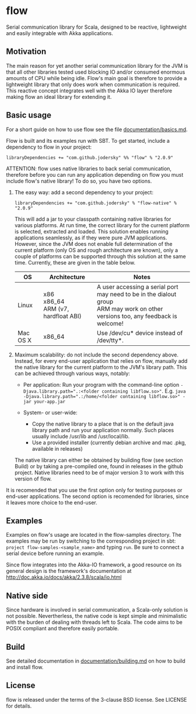 # flow
Serial communication library for Scala, designed to be reactive, lightweight and easily integrable with Akka applications.

## Motivation
The main reason for yet another serial communication library for the JVM is that all other libraries tested used blocking IO and/or consumed enormous amounts of CPU while being idle. Flow's main goal is therefore to provide a lightweight library that only does work when communication is required. This reactive concept integrates well with the Akka IO layer therefore making flow an ideal library for extending it.

## Basic usage
For a short guide on how to use flow see the file [documentation/basics.md](documentation/basics.md).

Flow is built and its examples run with SBT. To get started, include a dependency to flow in your project:

    libraryDependencies += "com.github.jodersky" %% "flow" % "2.0.9"

ATTENTION: flow uses native libraries to back serial communication, therefore before you can run any application depending on flow you must include flow's native library! To do so, you have two options.

1.  The easy way: add a second dependency to your project:
        
        libraryDependencies += "com.github.jodersky" % "flow-native" % "2.0.9"

    This will add a jar to your classpath containing native libraries for various platforms. At run time, the correct library for the current platform is selected, extracted and loaded. This solution enables running applications seamlessly, as if they were pure JVM applications. However, since the JVM does not enable full determination of the current platform (only OS and rough architecture are known), only a couple of platforms can be supported through this solution at the same time. Currently, these are given in the table below.

    | OS                | Architecture         | Notes                                                                  |
    |-------------------|----------------------|------------------------------------------------------------------------|
    | Linux | x86<br>x86_64<br>ARM (v7, hardfloat ABI) | A user accessing a serial port may need to be in the dialout group <br> ARM may work on other versions too, any feedback is welcome!<br>|
    | Mac OS X | x86_64               | Use /dev/cu* device instead of /dev/tty*.                              |


2.  Maximum scalability: do not include the second dependency above. Instead, for every end-user application that relies on flow, manually add the native library for the current platform to the JVM's library path. This can be achieved through various ways, notably:
      - Per application:
        Run your program with the command-line option ```-Djava.library.path=".:<folder containing libflow.so>"```. E.g. ```java -Djava.library.path=".:/home/<folder containing libflow.so>" -jar your-app.jar```

      - System- or user-wide:
          - Copy the native library to a place that is on the default java library path and run your application normally. Such places usually include /usr/lib and /usr/local/lib.
          - Use a provided installer (currently debian archive and mac .pkg, available in releases)

    The native library can either be obtained by building flow (see section Build) or by taking a pre-compiled one, found in releases in the github project. Native libraries need to be of major version 3 to work with this version of flow.

It is recomended that you use the first option only for testing purposes or end-user applications. The second option is recomended for libraries, since it leaves more choice to the end-user.

## Examples
Examples on flow's usage are located in the flow-samples directory. The examples may be run by switching to the corresponding project in sbt: `project flow-samples-<sample_name>` and typing `run`. Be sure to connect a serial device before running an example.

Since flow integrates into the Akka-IO framework, a good resource on its general design is the framework's documentation at http://doc.akka.io/docs/akka/2.3.8/scala/io.html

## Native side
Since hardware is involved in serial communication, a Scala-only solution is not possible. Nevertherless, the native code is kept simple and minimalistic with the burden of dealing with threads left to Scala. The code aims to be POSIX compliant and therefore easily portable.

## Build
See detailed documentation in [documentation/building.md](documentation/building.md) on how to build and install flow.

## License
flow is released under the terms of the 3-clause BSD license. See LICENSE for details.
